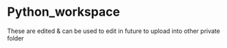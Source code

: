 # Python_workspace
These are edited &amp; can be used to edit in future to upload into other private folder
